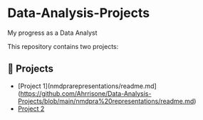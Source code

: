 # Data-Analysis-Projects
My progress as a Data Analyst

This repository contains two projects:

## 🔗 Projects

- [Project 1](nmdprarepresentations/readme.md](https://github.com/Ahrrisone/Data-Analysis-Projects/blob/main/nmdpra%20representations/readme.md)
- [Project 2](./project2/README.md)

